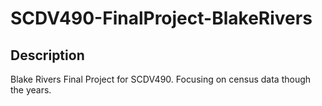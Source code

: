 # SCDV490-FinalProject-BlakeRivers

## Description
Blake Rivers Final Project for SCDV490.  Focusing on census data though the years.
